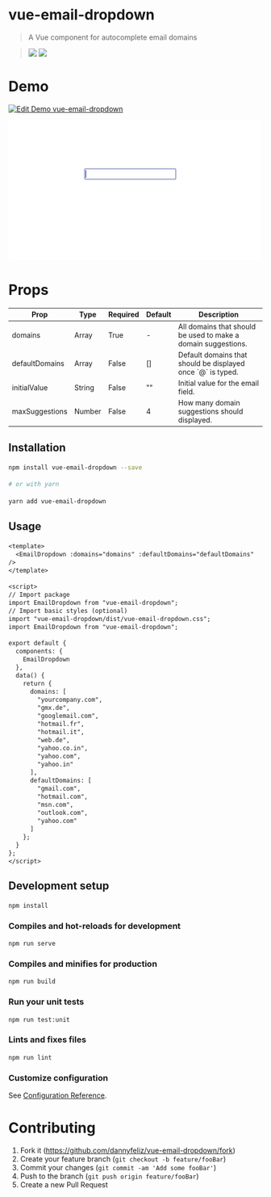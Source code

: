 # vue-email-dropdown

> A Vue component for autocomplete email domains

> [<img src="https://img.shields.io/npm/dt/vue-email-dropdown.svg">](https://www.npmjs.com/package/vue-email-dropdown)
> [<img src="https://img.shields.io/npm/v/vue-email-dropdown.svg">](https://www.npmjs.com/package/vue-email-dropdown)

# Demo

[![Edit Demo vue-email-dropdown](https://codesandbox.io/static/img/play-codesandbox.svg)](https://codesandbox.io/s/vue-template-lrkul?fontsize=14)

![Demo](https://raw.githubusercontent.com/DannyFeliz/vue-email-dropdown/master/demo/demo.gif)

# Props

<table>
    <thead>
    <tr>
        <th>Prop</th>
        <th>Type</th>
        <th>Required</th>
        <th>Default</th>
        <th>Description</th>
    </tr>
    </thead>
    <tbody>
    <tr>
        <td>domains</td>
        <td>Array</td>
        <td>True</td>
        <td>-</td>
        <td>All domains that should be used to make a domain suggestions.</td>
    </tr>
    <tr>
        <td>defaultDomains</td>
        <td>Array</td>
        <td>False</td>
        <td>[]</td>
        <td>Default domains that should be displayed once `@` is typed.</td>
    </tr>
    <tr>
        <td>initialValue</td>
        <td>String</td>
        <td>False</td>
        <td>""</td>
        <td>Initial value for the email field.</td>
    </tr>
    <tr>
        <td>maxSuggestions</td>
        <td>Number</td>
        <td>False</td>
        <td>4</td>
        <td>How many domain suggestions should displayed.</td>
    </tr>
    </tbody>
</table>

## Installation

```bash
npm install vue-email-dropdown --save

# or with yarn

yarn add vue-email-dropdown
```

## Usage

```vue
<template>
  <EmailDropdown :domains="domains" :defaultDomains="defaultDomains" />
</template>

<script>
// Import package
import EmailDropdown from "vue-email-dropdown";
// Import basic styles (optional)
import "vue-email-dropdown/dist/vue-email-dropdown.css";
import EmailDropdown from "vue-email-dropdown";

export default {
  components: {
    EmailDropdown
  },
  data() {
    return {
      domains: [
        "yourcompany.com",
        "gmx.de",
        "googlemail.com",
        "hotmail.fr",
        "hotmail.it",
        "web.de",
        "yahoo.co.in",
        "yahoo.com",
        "yahoo.in"
      ],
      defaultDomains: [
        "gmail.com",
        "hotmail.com",
        "msn.com",
        "outlook.com",
        "yahoo.com"
      ]
    };
  }
};
</script>
```

## Development setup

```
npm install
```

### Compiles and hot-reloads for development

```
npm run serve
```

### Compiles and minifies for production

```
npm run build
```

### Run your unit tests

```
npm run test:unit
```

### Lints and fixes files

```
npm run lint
```

### Customize configuration

See [Configuration Reference](https://cli.vuejs.org/config/).

# Contributing

1. Fork it (<https://github.com/dannyfeliz/vue-email-dropdown/fork>)
2. Create your feature branch (`git checkout -b feature/fooBar`)
3. Commit your changes (`git commit -am 'Add some fooBar'`)
4. Push to the branch (`git push origin feature/fooBar`)
5. Create a new Pull Request
